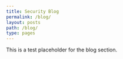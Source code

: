 ```yaml
---
title: Security Blog
permalink: /blog/
layout: posts
path: /blog/
type: pages
---
```

This is a test placeholder for the blog section.